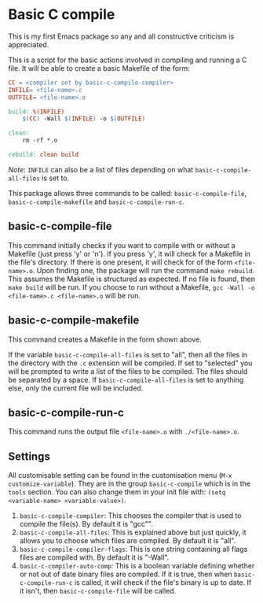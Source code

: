 # Basic C compile

This is my first Emacs package so any and all constructive criticism
is appreciated.

This is a script for the basic actions involved in compiling and
running a C file.  It will be able to create a basic Makefile of the
form:

``` Makefile
CC = <compiler set by basic-c-compile-compiler>
INFILE= <file-name>.c
OUTFILE= <file-name>.o

build: %(INFILE)
    $(CC) -Wall $(INFILE) -o $(OUTFILE)

clean:
    rm -rf *.o

rebuild: clean build
```

*Note*: `INFILE` can also be a list of files depending on what
`basic-c-compile-all-files` is set to.

This package allows three commands to be called: `basic-c-compile-file`,
`basic-c-compile-makefile` and `basic-c-compile-run-c`.

## basic-c-compile-file

This command initially checks if you want to compile
with or without a Makefile (just press 'y' or 'n').  If you press 'y',
it will check for a Makefile in the file's directory. If there is one
present, it will check for of the form `<file-name>.o`. Upon finding
one, the package will run the command `make rebuild`. This assumes the
Makefile is structured as expected. If no file is found, then `make
build` will be run. If you choose to run without a Makefile,
`gcc -Wall -o  <file-name>.c <file-name>.o` will be run.

## basic-c-compile-makefile

This command creates a Makefile in the form shown above.

If the variable `basic-c-compile-all-files` is set to "all", then all
the files in the directory with the `.c` extension will be
compiled. If set to "selected" you will be prompted to write a list of
the files to be compiled. The files should be separated by a space. If
`basic-c-compile-all-files` is set to anything else, only the current
file will be included.

## basic-c-compile-run-c

This command runs the output file `<file-name>.o` with `./<file-name>.o`.

## Settings

All customisable setting can be found in the customisation menu
(`M-x customize-variable`). They are in the group `basic-c-compile` which is in the `tools` section. You can also change them in your init file with:
`(setq <variable-name> <variable-value>)`.

1. `basic-c-compile-compiler`: This chooses the compiler that is used
   to compile the file(s). By default it is "gcc"".
2. `basic-c-compile-all-files`: This is explained above but just
   quickly, it allows you to choose which files are compiled. By
   default it is "all".
3. `basic-c-compile-compiler-flags`: This is one string containing all
   flags files are compiled with. By default it is "-Wall".
4. `basic-c-compiler-auto-comp`: This is a boolean variable defining
   whether or not out of date binary files are compiled. If it is
   true, then when `basic-c-compile-run-c` is called, it will check if
   the file's binary is up to date. If it isn't, then
   `basic-c-compile-file` will be called.
